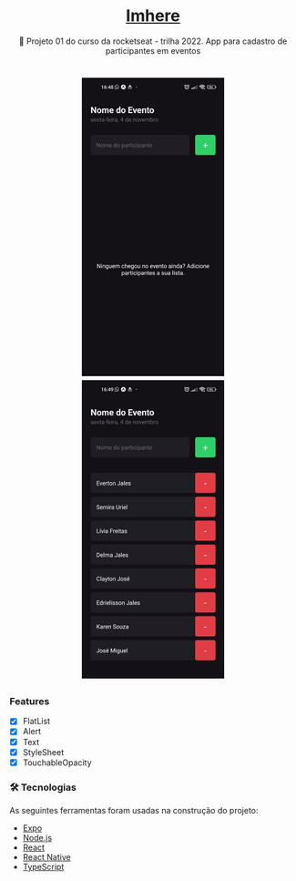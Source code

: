 <h1 align="center">
    <a href="https://pt-br.reactjs.org/"> Imhere</a>
</h1>
<p align="center">🚀 Projeto 01 do curso da rocketseat - trilha 2022.
App para cadastro de participantes em eventos
</p>

<h1 align="center">
  <img alt="NextLevelWeek" title="#NextLevelWeek" src="./screenshots/screen_1.jpeg" width="250" height="524"/>
  <img alt="NextLevelWeek" title="#NextLevelWeek" src="./screenshots/screen_2.jpeg" width="250" height="524"/>
</h1>

### Features

- [x] FlatList
- [x] Alert
- [x] Text
- [x] StyleSheet
- [x] TouchableOpacity

### 🛠 Tecnologias

As seguintes ferramentas foram usadas na construção do projeto:

- [Expo](https://expo.io/)
- [Node.js](https://nodejs.org/en/)
- [React](https://pt-br.reactjs.org/)
- [React Native](https://reactnative.dev/)
- [TypeScript](https://www.typescriptlang.org/)
